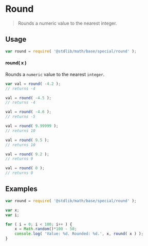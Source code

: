 Round
===
> Rounds a numeric value to the nearest integer.


<!-- <usage> -->
## Usage

``` javascript
var round = require( '@stdlib/math/base/special/round' );
```

#### round( x )

Rounds a `numeric` value to the nearest `integer`.

``` javascript
var val = round( -4.2 );
// returns -4

val = round( -4.5 );
// returns -4

val = round( -4.6 );
// returns -5

val = round( 9.99999 );
// returns 10

val = round( 9.5 );
// returns 10

val = round( 9.2 );
// returns 9

val = round( 0 );
// returns 0
```
<!-- </usage> -->


<!-- <examples> -->
## Examples

``` javascript
var round = require( '@stdlib/math/base/special/round' );

var x;
var i;

for ( i = 0; i < 100; i++ ) {
	x = Math.random()*100 - 50;
	console.log( 'Value: %d. Rounded: %d.', x, round( x ) );
}
```
<!-- </examples> -->


<!-- <links> -->
<!-- </links> -->
